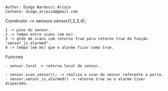 	Author: Diego Narducci Arioza
	Contato: diego.ariozza@gmail.com


Construtor --> sensors sensor(1,2,3,4);

	1 -> pino do sensor.
	2 -> tempo entre scans (em ms).
	3 -> qtde de scans com retorno true para retorno true da função "sensor_is_alarmed".
	4 -> tempo (em ms) que o alarme ficar como true.
  
Funcoes

	- sensor.local -> retorna local do sensor.

	- sensor.scan_sensor(); -> realiza o scan do sensor referente a porta.
	- sensor.sensor_is_alarmed() -> retorna true se o alarme tiver disparado.
